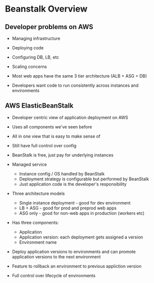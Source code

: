 Beanstalk Overview
==================

Developer problems on AWS
-------------------------
- Managing infrastructure
- Deploying code
- Configuring DB, LB, etc
- Scaling concerns

- Most web apps have the same 3 tier architecture (ALB + ASG + DB)
- Developers want code to run consistently across instances and environments

AWS ElasticBeanStalk
--------------------
- Developer centric view of application deployment on AWS
- Uses all components we've seen before
- All in one view that is easy to make sense of
- Still have full control over config
- BeanStalk is free, just pay for underlying instances

- Managed service
    - Instance config / OS handled by BeanStalk
    - Deployment strategy is configurable but performed by BeanStalk
    - Just application code is the developer's responsibility

- Three architecture models
    - Single instance deployment - good for dev environment
    - LB + ASG - good for prod and preprod web apps
    - ASG only - good for non-web apps in production (workers etc)

- Has three components:
    - Application
    - Application version: each deployment gets assigned a version
    - Environment name

- Deploy application versions to environments and can promote application versions to the next environment
- Feature to rollback an environment to previous appliction version
- Full control over lifecycle of environments
